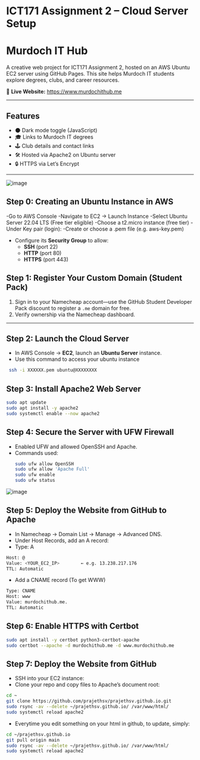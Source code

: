 # ICT171 Assignment 2 – Cloud Server Setup  
# Murdoch IT Hub  

A creative web project for ICT171 Assignment 2, hosted on an AWS Ubuntu EC2 server using GitHub Pages. This site helps Murdoch IT students explore degrees, clubs, and career resources.

🔗 **Live Website:** https://www.murdochithub.me  

---

## Features
- 🌑 Dark mode toggle (JavaScript)  
- 🎓 Links to Murdoch IT degrees  
- 🕹️ Club details and contact links  
- 🛠️ Hosted via Apache2 on Ubuntu server  
- 🔒 HTTPS via Let’s Encrypt  

---



![image](https://github.com/user-attachments/assets/0a46fe3f-c23f-4b29-9a1c-5c91453946bc)

## Step 0: Creating an Ubuntu Instance in AWS
-Go to AWS Console
-Navigate to EC2 → Launch Instance
-Select Ubuntu Server 22.04 LTS (Free tier eligible)
-Choose a t2.micro instance (free tier)
-Under Key pair (login):
-Create or choose a .pem file (e.g. aws-key.pem)

- Configure its **Security Group** to allow:
  - **SSH** (port 22)  
  - **HTTP** (port 80)  
  - **HTTPS** (port 443)
 
 

## Step 1: Register Your Custom Domain (Student Pack)
1. Sign in to your Namecheap account—use the GitHub Student Developer Pack discount to register a `.me` domain for free.  
2. Verify ownership via the Namecheap dashboard.

---





## Step 2: Launch the Cloud Server
- In AWS Console → **EC2**, launch an **Ubuntu Server** instance.
- Use this command to access your ubuntu instance 
 ```bash
  ssh -i XXXXXX.pem ubuntu@XXXXXXXX
```

 





## Step 3: Install Apache2 Web Server
```bash
sudo apt update
sudo apt install -y apache2
sudo systemctl enable --now apache2
```





## Step 4: Secure the Server with UFW Firewall
- Enabled UFW and allowed OpenSSH and Apache.
- Commands used:
  ```bash
  sudo ufw allow OpenSSH
  sudo ufw allow 'Apache Full'
  sudo ufw enable
  sudo ufw status
  ```
![image](https://github.com/user-attachments/assets/bd355fc6-c966-485a-8d28-749fac9bcda4)





## Step 5: Deploy the Website from GitHub to Apache

- In Namecheap → Domain List → Manage → Advanced DNS.
- Under Host Records, add an A record:
- Type: A

```bash
Host: @  
Value: <YOUR_EC2_IP>        ← e.g. 13.238.217.176  
TTL: Automatic
```

- Add a CNAME record (To get WWW)
  
```bash
Type: CNAME  
Host: www  
Value: murdochithub.me.  
TTL: Automatic
```





## Step 6: Enable HTTPS with Certbot

```bash
sudo apt install -y certbot python3-certbot-apache
sudo certbot --apache -d murdochithub.me -d www.murdochithub.me
```






## Step 7: Deploy the Website from GitHub

- SSH into your EC2 instance:
- Clone your repo and copy files to Apache’s document root:
```bash
cd ~
git clone https://github.com/prajethsv/prajethsv.github.io.git
sudo rsync -av --delete ~/prajethsv.github.io/ /var/www/html/
sudo systemctl reload apache2
```
- Everytime you edit something on your html in github, to update, simply:
```bash
cd ~/prajethsv.github.io
git pull origin main
sudo rsync -av --delete ~/prajethsv.github.io/ /var/www/html/
sudo systemctl reload apache2
```









